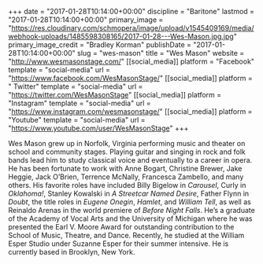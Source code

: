+++
date = "2017-01-28T10:14:00+00:00"
discipline = "Baritone"
lastmod = "2017-01-28T10:14:00+00:00"
primary_image = "https://res.cloudinary.com/schmopera/image/upload/v1545409169/media/webhook-uploads/1485598308165/2017-01-28---Wes-Mason.jpg.jpg"
primary_image_credit = "Bradley Korman"
publishDate = "2017-01-28T10:14:00+00:00"
slug = "wes-mason"
title = "Wes Mason"
website = "http://www.wesmasonstage.com/"
[[social_media]]
platform = "Facebook"
template = "social-media"
url = "https://www.facebook.com/WesMasonStage/"
[[social_media]]
platform = " Twitter"
template = "social-media"
url = "https://twitter.com/WesMasonStage"
[[social_media]]
platform = "Instagram"
template = "social-media"
url = "https://www.instagram.com/wesmasonstage/"
[[social_media]]
platform = "Youtube"
template = "social-media"
url = "https://www.youtube.com/user/WesMasonStage"
+++

Wes Mason grew up in Norfolk, Virginia performing music and theater on school and community stages. Playing guitar and singing in rock and folk bands lead him to study classical voice and eventually to a career in opera. He has been fortunate to work with Anne Bogart, Christine Brewer, Jake Heggie, Jack O’Brien, Terrence McNally, Francesca Zambello, and many others. His favorite roles have included Billy Bigelow in *Carousel*, Curly in *Oklahoma!*, Stanley Kowalski in *A Streetcar Named Desire*, Father Flynn in *Doubt*, the title roles in *Eugene Onegin*, *Hamlet*, and *William Tell*, as well as Reinaldo Arenas in the world premiere of *Before Night Falls*. He’s a graduate of the Academy of Vocal Arts and the University of Michigan where he was presented the Earl V. Moore Award for outstanding contribution to the School of Music, Theatre, and Dance. Recently, he studied at the William Esper Studio under Suzanne Esper for their summer intensive. He is currently based in Brooklyn, New York.
